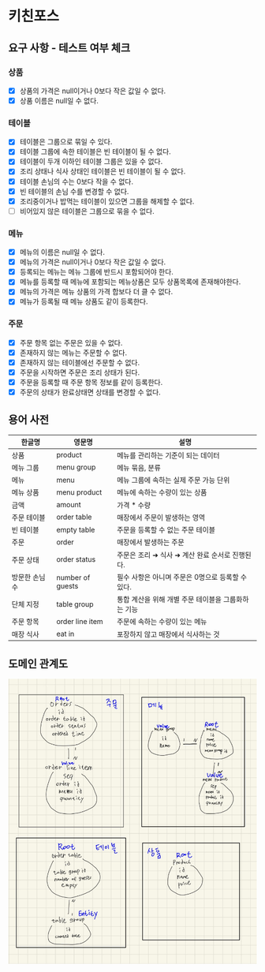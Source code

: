 # 키친포스

## 요구 사항 - 테스트 여부 체크

### 상품
- [x] 상품의 가격은 null이거나 0보다 작은 값일 수 없다.
- [x] 상품 이름은 null일 수 없다.

### 테이블
- [x] 테이블은 그룹으로 묶일 수 있다.
- [x] 테이블 그룹에 속한 테이블은 빈 테이블이 될 수 없다.
- [x] 테이블이 두개 이하인 테이블 그룹은 있을 수 없다.
- [x] 조리 상태나 식사 상태인 테이블은 빈 테이블이 될 수 없다.
- [x] 테이블 손님의 수는 0보다 작을 수 없다.
- [x] 빈 테이블의 손님 수를 변경할 수 없다.
- [x] 조리중이거나 밥먹는 테이블이 있으면 그룹을 해제할 수 없다.
- [ ] 비어있지 않은 테이블은 그룹으로 묶을 수 없다.

### 메뉴
- [x] 메뉴의 이름은 null일 수 없다.
- [x] 메뉴의 가격은 null이거나 0보다 작은 값일 수 없다.
- [x] 등록되는 메뉴는 메뉴 그룹에 반드시 포함되어야 한다.
- [x] 메뉴를 등록할 때 메뉴에 포함되는 메뉴상품은 모두 상품목록에 존재해야한다.
- [x] 메뉴의 가격은 메뉴 상품의 가격 합보다 더 클 수 없다.
- [x] 메뉴가 등록될 때 메뉴 상품도 같이 등록한다.

### 주문
- [x] 주문 항목 없는 주문은 있을 수 없다.
- [x] 존재하지 않는 메뉴는 주문할 수 없다.
- [x] 존재하지 않는 테이블에선 주문할 수 없다.
- [x] 주문을 시작하면 주문은 조리 상태가 된다.
- [x] 주문을 등록할 때 주문 항목 정보를 같이 등록한다.
- [x] 주문의 상태가 완료상태면 상태를 변경할 수 없다.

## 용어 사전

| 한글명 | 영문명 | 설명 |
| --- | --- | --- |
| 상품 | product | 메뉴를 관리하는 기준이 되는 데이터 |
| 메뉴 그룹 | menu group | 메뉴 묶음, 분류 |
| 메뉴 | menu | 메뉴 그룹에 속하는 실제 주문 가능 단위 |
| 메뉴 상품 | menu product | 메뉴에 속하는 수량이 있는 상품 |
| 금액 | amount | 가격 * 수량 |
| 주문 테이블 | order table | 매장에서 주문이 발생하는 영역 |
| 빈 테이블 | empty table | 주문을 등록할 수 없는 주문 테이블 |
| 주문 | order | 매장에서 발생하는 주문 |
| 주문 상태 | order status | 주문은 조리 ➜ 식사 ➜ 계산 완료 순서로 진행된다. |
| 방문한 손님 수 | number of guests | 필수 사항은 아니며 주문은 0명으로 등록할 수 있다. |
| 단체 지정 | table group | 통합 계산을 위해 개별 주문 테이블을 그룹화하는 기능 |
| 주문 항목 | order line item | 주문에 속하는 수량이 있는 메뉴 |
| 매장 식사 | eat in | 포장하지 않고 매장에서 식사하는 것 |

## 도메인 관계도
![domain_relation.png](domain_relation.png)
